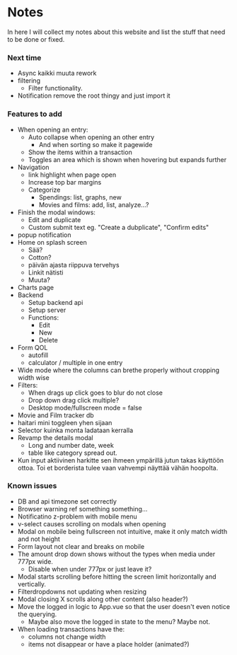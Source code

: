 # Notes
In here I will collect my notes about this website and list the stuff that need to be done or fixed.

### Next time
- Async kaikki muuta rework
- filtering
    - Filter functionality.
- Notification remove the root thingy and just import it

### Features to add
- When opening an entry:
    - Auto collapse when opening an other entry
        - And when sorting so make it pagewide
    - Show the items within a transaction
    - Toggles an area which is shown when hovering but expands further
- Navigation
    - link highlight when page open
    - Increase top bar margins
    - Categorize
        - Spendings: list, graphs, new
        - Movies and films: add, list, analyze...?
- Finish the modal windows:
    - Edit and duplicate
    - Custom submit text eg. "Create a dubplicate", "Confirm edits"
- popup notification
- Home on splash screen
    - Sää?
    - Cotton?
    - päivän ajasta riippuva tervehys
    - Linkit nätisti
    - Muuta?
- Charts page
- Backend
    - Setup backend api
    - Setup server
    - Functions:
        - Edit
        - New
        - Delete
- Form QOL
    - autofill
    - calculator / multiple in one entry
- Wide mode where the columns can brethe properly without cropping width wise
- Filters:
    - When drags up click goes to blur do not close
    - Drop down drag click multiple?
    - Desktop mode/fullscreen mode = false
- Movie and Film tracker db
- haitari mini toggleen yhen sijaan
- Selector kuinka monta ladataan kerralla
- Revamp the details modal
    - Long and number date, week
    - table like category spread out.
- Kun input aktiivinen harkitte sen ihmeen ympärillä jutun takas käyttöön ottoa. Toi et borderista tulee vaan vahvempi näyttää vähän hoopolta.

### Known issues
- DB and api timezone set correctly
- Browser warning ref something something...
- Notificatino z-problem with mobile menu
- v-select causes scrolling on modals when opening 
- Modal on mobile being fullscreen not intuitive, make it only match width and not height
- Form layout not clear and breaks on mobile
- The amount drop down shows without the types when media under 777px wide.
    - Disable when under 777px or just leave it?
- Modal starts scrolling before hitting the screen limit horizontally and vertically.
- Filterdropdowns not updating when resizing
- Modal closing X scrolls along other content (also header?)
- Move the logged in logic to App.vue so that the user doesn't even notice the querying.
    - Maybe also move the logged in state to the menu? Maybe not.
- When loading transactions have the:
    - columns not change width
    - items not disappear or have a place holder (animated?)
